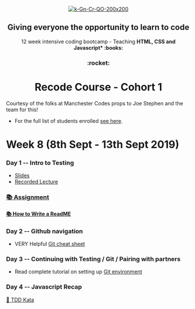 <p align="center">
    <a href="https://recode.org.uk"><img src="https://i.ibb.co/tHTcXNp/k-Gn-Cr-QO-400x400.jpg" alt="k-Gn-Cr-QO-200x200" border="0"></a><br /><a target='_blank' <br />
  </a>
</p>


<h2 align="center">
  Giving everyone the opportunity to learn to code
</h2>
<p align="center">
    12 week intensive coding bootcamp - Teaching <b> HTML, CSS and Javascript* :books: </b>
</p>

<h3 align="center">
 :rocket:
</h3>

<h1 align="center">
  Recode Course - Cohort 1
</h1>

Courtesy of the folks at Manchester Codes props to Joe Stephen and the team for this! 

* For the full list of students enrolled [see here](./studentroster).

# Week 8 (8th Sept - 13th Sept 2019)

### Day 1 -- Intro to Testing
* [Slides](https://docs.google.com/presentation/d/1qENlwMDmMZoYv1G-Xak2bzhHsP0Y9a4q0pPccfP1TJw/edit?usp=sharing)
* [Recorded Lecture](https://drive.google.com/file/d/1xGc4DgxHkCDKRIOq3UL68qec_oTHAet_/view?usp=sharing)

### [:books: Assignment](./assignment.md)

#### [:books: How to Write a ReadME](https://medium.com/swlh/how-to-make-the-perfect-readme-md-on-github-92ed5771c061)

### Day 2 -- Github navigation

* VERY Helpful [Git cheat sheet](https://github.github.com/training-kit/downloads/github-git-cheat-sheet.pdf)

### Day 3 -- Continuing with Testing / Git / Pairing with partners

* Read complete tutorial on setting up [Git environment](https://www.freecodecamp.org/news/learn-the-basics-of-git-in-under-10-minutes-da548267cc91/)

### Day 4 -- Javascript Recap

[:rocket: TDD Kata](https://github.com/kirstydevlin1/recode-course/blob/master/Week8/TDDKata.md)
